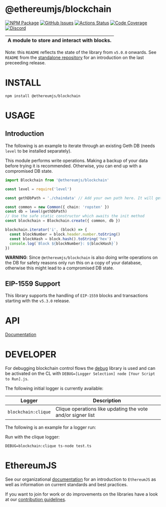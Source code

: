 # @ethereumjs/blockchain

[![NPM Package][blockchain-npm-badge]][blockchain-npm-link]
[![GitHub Issues][blockchain-issues-badge]][blockchain-issues-link]
[![Actions Status][blockchain-actions-badge]][blockchain-actions-link]
[![Code Coverage][blockchain-coverage-badge]][blockchain-coverage-link]
[![Discord][discord-badge]][discord-link]

| A module to store and interact with blocks. |
| --- |

Note: this `README` reflects the state of the library from `v5.0.0` onwards. See `README` from the [standalone repository](https://github.com/ethereumjs/ethereumjs-blockchain) for an introduction on the last preceeding release.

# INSTALL

`npm install @ethereumjs/blockchain`

# USAGE

## Introduction

The following is an example to iterate through an existing Geth DB (needs `level` to be installed separately).

This module performs write operations. Making a backup of your data before trying it is recommended. Otherwise, you can end up with a compromised DB state.

```typescript
import Blockchain from '@ethereumjs/blockchain'

const level = require('level')

const gethDbPath = './chaindata' // Add your own path here. It will get modified, see remarks.

const common = new Common({ chain: 'ropsten' })
const db = level(gethDbPath)
// Use the safe static constructor which awaits the init method
const blockchain = Blockchain.create({ common, db })

blockchain.iterator('i', (block) => {
  const blockNumber = block.header.number.toString()
  const blockHash = block.hash().toString('hex')
  console.log(`Block ${blockNumber}: ${blockHash}`)
})
```

**WARNING**: Since `@ethereumjs/blockchain` is also doing write operations on the DB for safety reasons only run this on a copy of your database, otherwise this might lead to a compromised DB state.

## EIP-1559 Support

This library supports the handling of `EIP-1559` blocks and transactions starting with the `v5.3.0` release.

# API

[Documentation](./docs/README.md)

# DEVELOPER

For debugging blockchain control flows the [debug](https://github.com/visionmedia/debug) library is used and can be activated on the CL with `DEBUG=[Logger Selection] node [Your Script to Run].js`.

The following initial logger is currently available:

| Logger | Description |
| - | - |
| `blockchain:clique` | Clique operations like updating the vote and/or signer list  |

The following is an example for a logger run:

Run with the clique logger:

```shell
DEBUG=blockchain:clique ts-node test.ts
```

# EthereumJS

See our organizational [documentation](https://ethereumjs.readthedocs.io) for an introduction to `EthereumJS` as well as information on current standards and best practices.

If you want to join for work or do improvements on the libraries have a look at our [contribution guidelines](https://ethereumjs.readthedocs.io/en/latest/contributing.html).

[discord-badge]: https://img.shields.io/static/v1?logo=discord&label=discord&message=Join&color=blue
[discord-link]: https://discord.gg/TNwARpR
[blockchain-npm-badge]: https://img.shields.io/npm/v/@ethereumjs/blockchain.svg
[blockchain-npm-link]: https://www.npmjs.com/package/@ethereumjs/blockchain
[blockchain-issues-badge]: https://img.shields.io/github/issues/ethereumjs/ethereumjs-monorepo/package:%20blockchain?label=issues
[blockchain-issues-link]: https://github.com/ethereumjs/ethereumjs-monorepo/issues?q=is%3Aopen+is%3Aissue+label%3A"package%3A+blockchain"
[blockchain-actions-badge]: https://github.com/ethereumjs/ethereumjs-monorepo/workflows/Blockchain/badge.svg
[blockchain-actions-link]: https://github.com/ethereumjs/ethereumjs-monorepo/actions?query=workflow%3A%22Blockchain%22
[blockchain-coverage-badge]: https://codecov.io/gh/ethereumjs/ethereumjs-monorepo/branch/master/graph/badge.svg?flag=blockchain
[blockchain-coverage-link]: https://codecov.io/gh/ethereumjs/ethereumjs-monorepo/tree/master/packages/blockchain
